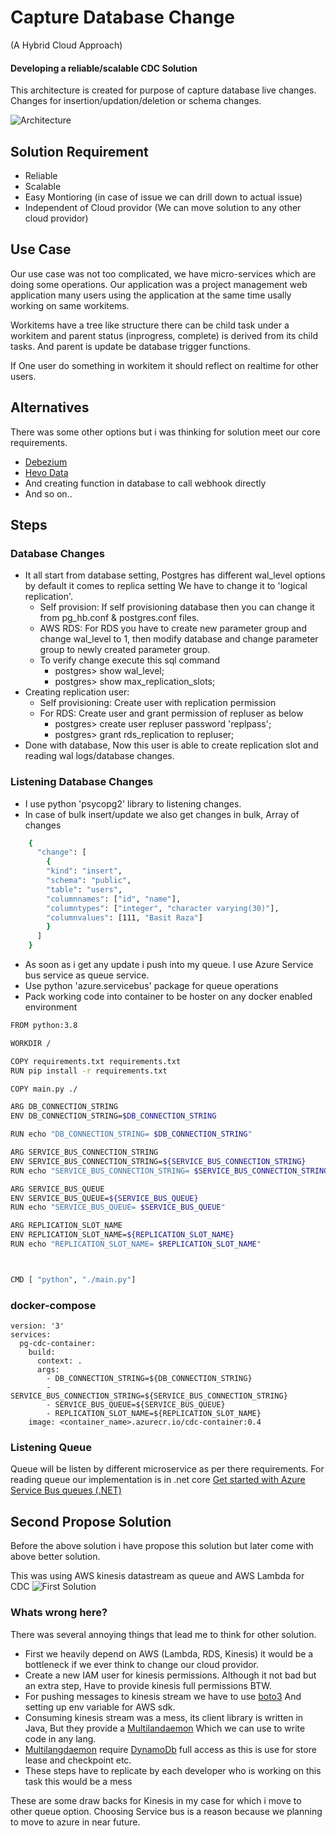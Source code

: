 
# Capture Database Change
(A Hybrid Cloud Approach)
#### Developing a reliable/scalable CDC Solution

This architecture is created for purpose of capture database live changes. 
Changes for insertion/updation/deletion or schema changes.


![Architecture](https://i.ibb.co/G2YDMFP/cdc-aws-azure-drawio-3.png)

## Solution Requirement

- Reliable
- Scalable 
- Easy Montioring (in case of issue we can drill down to actual issue)
- Independent of Cloud providor (We can move solution to any other cloud providor)


## Use Case

Our use case was not too complicated, we have micro-services which are doing some
operations. Our application was a project management web application many users using the application
at the same time usally working on same workitems. 

Workitems have a tree like structure there can be child task under a workitem and parent status (inprogress, complete)
is derived from its child tasks. And parent is update be database trigger functions.

If One user do something in workitem it should reflect on realtime for other users.





## Alternatives

There was some other options but i was thinking for solution meet our core requirements.
- [Debezium](https://debezium.io/)
- [Hevo Data]()
- And creating function in database to call webhook directly
- And so on..

## Steps

### Database Changes

- It all start from database setting, Postgres has different wal_level options by default it comes to replica setting
  We have to change it to 'logical replication'.
  - Self provision: If self provisioning database then you can change it from pg_hb.conf & postgres.conf files.
  - AWS RDS: For RDS you have to create new parameter group and change wal_level to 1, then modify database and change parameter group to 
    newly created parameter group.
  - To verify change execute this sql command 
    - postgres> show wal_level; 
    - postgres> show max_replication_slots;
- Creating replication user:  
  - Self provisioning: Create user with replication permission
  - For RDS: Create user and grant permission of repluser as below
    - postgres> create user repluser password 'replpass';  
    - postgres> grant rds_replication to repluser;
- Done with database, Now this user is able to create replication slot and reading wal logs/database changes.

### Listening Database Changes 

- I use python 'psycopg2' library to listening changes. 
- In case of bulk insert/update we also get changes in bulk, Array of changes
```bash
    {
      "change": [
        {
        "kind": "insert",
        "schema": "public",
        "table": "users",
        "columnnames": ["id", "name"],
        "columntypes": ["integer", "character varying(30)"],
        "columnvalues": [111, "Basit Raza"]
        }
      ]
    }
```
- As soon as i get any update i push into my queue. I use Azure Service bus service as queue service.
- Use python 'azure.servicebus' package for queue operations
- Pack working code into container to be hoster on any docker enabled environment
```bash
FROM python:3.8

WORKDIR /

COPY requirements.txt requirements.txt
RUN pip install -r requirements.txt

COPY main.py ./

ARG DB_CONNECTION_STRING
ENV DB_CONNECTION_STRING=$DB_CONNECTION_STRING

RUN echo "DB_CONNECTION_STRING= $DB_CONNECTION_STRING"

ARG SERVICE_BUS_CONNECTION_STRING
ENV SERVICE_BUS_CONNECTION_STRING=${SERVICE_BUS_CONNECTION_STRING}
RUN echo "SERVICE_BUS_CONNECTION_STRING= $SERVICE_BUS_CONNECTION_STRING"

ARG SERVICE_BUS_QUEUE
ENV SERVICE_BUS_QUEUE=${SERVICE_BUS_QUEUE}
RUN echo "SERVICE_BUS_QUEUE= $SERVICE_BUS_QUEUE"

ARG REPLICATION_SLOT_NAME
ENV REPLICATION_SLOT_NAME=${REPLICATION_SLOT_NAME}
RUN echo "REPLICATION_SLOT_NAME= $REPLICATION_SLOT_NAME"



CMD [ "python", "./main.py"]
```

### docker-compose
```
version: '3'
services:
  pg-cdc-container:
    build: 
      context: .
      args:
        - DB_CONNECTION_STRING=${DB_CONNECTION_STRING}
        - SERVICE_BUS_CONNECTION_STRING=${SERVICE_BUS_CONNECTION_STRING}
        - SERVICE_BUS_QUEUE=${SERVICE_BUS_QUEUE}
        - REPLICATION_SLOT_NAME=${REPLICATION_SLOT_NAME}
    image: <container_name>.azurecr.io/cdc-container:0.4
```

### Listening Queue 

Queue will be listen by different microservice as per there requirements.
For reading queue our implementation is in .net core
[Get started with Azure Service Bus queues (.NET)](https://docs.microsoft.com/en-us/azure/service-bus-messaging/service-bus-dotnet-get-started-with-queues)
## Second Propose Solution
Before the above solution i have propose this solution but later come with above better solution.

This was using AWS kinesis datastream as queue and AWS Lambda for CDC
![First Solution](https://i.ibb.co/QHvD3SL/Screenshot-2022-04-23-at-4-50-53-PM.png")

### Whats wrong here?
There was several annoying things that lead me to think for other solution.
- First we heavily depend on AWS (Lambda, RDS, Kinesis) it would be a bottleneck if we ever
  think to change our cloud providor.
- Create a new IAM user for kinesis permissions. Although it not bad but an extra step, Have to provide kinesis full permissions BTW.
- For pushing messages to kinesis stream we have to use [boto3](https://boto3.amazonaws.com/v1/documentation/api/latest/index.html) And setting up env variable for AWS sdk.
- Consuming kinesis stream was a mess, its client library is written in Java, But they provide a [Multilandaemon]() Which we can use to write code in any lang.
- [Multilangdaemon]() require [DynamoDb]() full access as this is use for store lease and checkpoint etc.
- These steps have to replicate by each developer who is working on this task this would be a mess

These are some draw backs for Kinesis in my case for which i move to other queue option. Choosing Service bus is a reason because we planning to move to azure in near future. 

